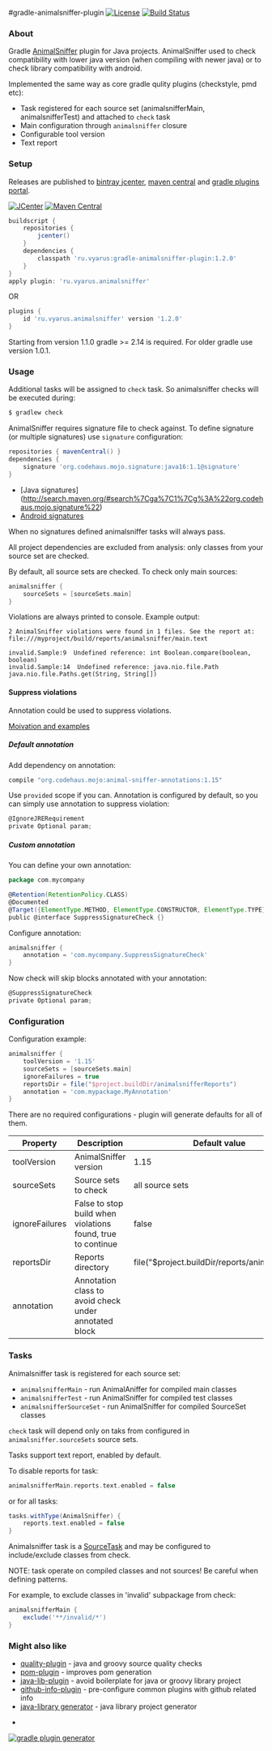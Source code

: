 #gradle-animalsniffer-plugin
[![License](http://img.shields.io/badge/license-MIT-blue.svg)](http://www.opensource.org/licenses/MIT)
[![Build Status](http://img.shields.io/travis/xvik/gradle-animalsniffer-plugin.svg)](https://travis-ci.org/xvik/gradle-animalsniffer-plugin)

### About

Gradle [AnimalSniffer](http://www.mojohaus.org/animal-sniffer/) plugin for Java projects.
AnimalSniffer used to check compatibility with lower java version (when compiling with newer java) or to check library compatibility with android.

Implemented the same way as core gradle qulity plugins (checkstyle, pmd etc):
* Task registered for each source set (animalsnifferMain, animalsnifferTest) and attached to `check` task
* Main configuration through `animalsniffer` closure
* Configurable tool version
* Text report

### Setup

Releases are published to [bintray jcenter](https://bintray.com/vyarus/xvik/gradle-animalsniffer-plugin/), 
[maven central](https://maven-badges.herokuapp.com/maven-central/ru.vyarus/gradle-animalsniffer-plugin) and 
[gradle plugins portal](https://plugins.gradle.org/plugin/ru.vyarus.animalsniffer).

[![JCenter](https://img.shields.io/bintray/v/vyarus/xvik/gradle-animalsniffer-plugin.svg?label=jcenter)](https://bintray.com/vyarus/xvik/gradle-animalsniffer-plugin/_latestVersion)
[![Maven Central](https://img.shields.io/maven-central/v/ru.vyarus/gradle-animalsniffer-plugin.svg)](https://maven-badges.herokuapp.com/maven-central/ru.vyarus/gradle-animalsniffer-plugin)

```groovy
buildscript {
    repositories {
        jcenter()
    }
    dependencies {
        classpath 'ru.vyarus:gradle-animalsniffer-plugin:1.2.0'
    }
}
apply plugin: 'ru.vyarus.animalsniffer'
```

OR 

```groovy
plugins {
    id 'ru.vyarus.animalsniffer' version '1.2.0'
}
```

Starting from version 1.1.0 gradle >= 2.14 is required. For older gradle use version 1.0.1.

### Usage

Additional tasks will be assigned to `check` task. So animalsniffer checks will be executed during:

```bash
$ gradlew check
```

AnimalSniffer requires signature file to check against. To define signature (or multiple signatures) use
`signature` configuration:

```groovy
repositories { mavenCentral() }
dependencies {
    signature 'org.codehaus.mojo.signature:java16:1.1@signature'
}
```

* [Java signatures] (http://search.maven.org/#search%7Cga%7C1%7Cg%3A%22org.codehaus.mojo.signature%22)
* [Android signatures](http://search.maven.org/#search%7Cga%7C1%7Cg%3Anet.sf.androidscents.signature)

When no signatures defined animalsniffer tasks will always pass.

All project dependencies are excluded from analysis: only classes from your source set are checked.

By default, all source sets are checked. To check only main sources:

```groovy
animalsniffer {
    sourceSets = [sourceSets.main]
}
```  

Violations are always printed to console. Example output:

```
2 AnimalSniffer violations were found in 1 files. See the report at: file:///myproject/build/reports/animalsniffer/main.text

invalid.Sample:9  Undefined reference: int Boolean.compare(boolean, boolean)
invalid.Sample:14  Undefined reference: java.nio.file.Path java.nio.file.Paths.get(String, String[])
```

#### Suppress violations

Annotation could be used to suppress violations.

[Moivation and examples](http://www.mojohaus.org/animal-sniffer/animal-sniffer-annotations/index.html)

##### Default annotation

Add dependency on annotation:

```groovy
compile "org.codehaus.mojo:animal-sniffer-annotations:1.15"
``` 
Use `provided` scope if you can. 
Annotation is configured by default, so you can simply use annotation to suppress violation:

```groovy
@IgnoreJRERequirement
private Optional param;
```

##### Custom annotation

You can define your own annotation:

```groovy
package com.mycompany

@Retention(RetentionPolicy.CLASS)
@Documented
@Target({ElementType.METHOD, ElementType.CONSTRUCTOR, ElementType.TYPE})
public @interface SuppressSignatureCheck {}
```

Configure annotation:

```groovy
animalsniffer {
    annotation = 'com.mycompany.SuppressSignatureCheck'
}
```
Now check will skip blocks annotated with your annotation: 

```groovy
@SuppressSignatureCheck
private Optional param;
```

### Configuration

Configuration example:

```groovy
animalsniffer {
    toolVersion = '1.15'
    sourceSets = [sourceSets.main]
    ignoreFailures = true
    reportsDir = file("$project.buildDir/animalsnifferReports")
    annotation = 'com.mypackage.MyAnnotation'
}
```

There are no required configurations - plugin will generate defaults for all of them.

| Property | Description |  Default value |
|----------|-------------|----------------|
| toolVersion | AnimalSniffer version | 1.15 |
| sourceSets | Source sets to check | all source sets |
| ignoreFailures | False to stop build when violations found, true to continue | false |
| reportsDir | Reports directory | file("$project.buildDir/reports/animalsniffer") |
| annotation | Annotation class to avoid check under annotated block | |


### Tasks

Animalsniffer task is registered for each source set:
* `animalsnifferMain` - run AnimalAniffer for compiled main classes
* `animalsnifferTest` - run AnimalSniffer for compiled test classes
* `animalsnifferSourceSet` - run AnimalSniffer for compiled SourceSet classes

`check` task will depend only on taks from configured in `animalsniffer.sourceSets` source sets.

Tasks support text report, enabled by default.

To disable reports for task:

```groovy
animalsnifferMain.reports.text.enabled = false
```

or for all tasks:

```groovy
tasks.withType(AnimalSniffer) {
    reports.text.enabled = false
}
```

Animalsniffer task is a [SourceTask](https://docs.gradle.org/current/dsl/org.gradle.api.tasks.SourceTask.html) and may be configured 
to include/exclude classes from check.

NOTE: task operate on compiled classes and not sources! Be careful when defining patterns.

For example, to exclude classes in 'invalid' subpackage from check:

```groovy
animalsnifferMain {
    exclude('**/invalid/*')
}
```

### Might also like

* [quality-plugin](https://github.com/xvik/gradle-quality-plugin) - java and groovy source quality checks
* [pom-plugin](https://github.com/xvik/gradle-pom-plugin) - improves pom generation
* [java-lib-plugin](https://github.com/xvik/gradle-java-lib-plugin) - avoid boilerplate for java or groovy library project
* [github-info-plugin](https://github.com/xvik/gradle-github-info-plugin) - pre-configure common plugins with github related info
* [java-library generator](https://github.com/xvik/generator-lib-java) - java library project generator

-
[![gradle plugin generator](http://img.shields.io/badge/Powered%20by-%20Gradle%20plugin%20generator-green.svg?style=flat-square)](https://github.com/xvik/generator-gradle-plugin) 